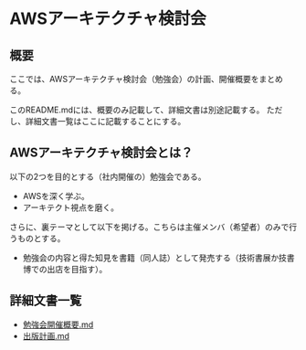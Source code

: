 # AWSアーキテクチャ検討会
## 概要
ここでは、AWSアーキテクチャ検討会（勉強会）の計画、開催概要をまとめる。

このREADME.mdには、概要のみ記載して、詳細文書は別途記載する。
ただし、詳細文書一覧はここに記載することにする。

## AWSアーキテクチャ検討会とは？
以下の2つを目的とする（社内開催の）勉強会である。

- AWSを深く学ぶ。
- アーキテクト視点を磨く。

さらに、裏テーマとして以下を掲げる。こちらは主催メンバ（希望者）のみで行うものとする。

- 勉強会の内容と得た知見を書籍（同人誌）として発売する（技術書展か技書博での出店を目指す）。

## 詳細文書一覧

- [勉強会開催概要.md](./勉強会開催概要.md)
- [出版計画.md](./出版計画.md)